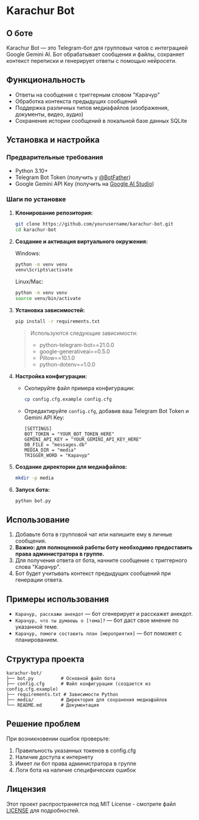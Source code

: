 # Karachur Bot

## О боте
Karachur Bot — это Telegram-бот для групповых чатов с интеграцией Google Gemini AI. Бот обрабатывает сообщения и файлы, сохраняет контекст переписки и генерирует ответы с помощью нейросети.

## Функциональность

- Ответы на сообщения с триггерным словом "Карачур"
- Обработка контекста предыдущих сообщений
- Поддержка различных типов медиафайлов (изображения, документы, видео, аудио)
- Сохранение истории сообщений в локальной базе данных SQLite

## Установка и настройка

### Предварительные требования
- Python 3.10+
- Telegram Bot Token (получить у [@BotFather](https://t.me/BotFather))
- Google Gemini API Key (получить на [Google AI Studio](https://makersuite.google.com/))

### Шаги по установке

1. **Клонирование репозитория:**
   ```bash
   git clone https://github.com/yourusername/karachur-bot.git
   cd karachur-bot
   ```

2. **Создание и активация виртуального окружения:**

   Windows:
   ```bash
   python -m venv venv
   venv\Scripts\activate
   ```

   Linux/Mac:
   ```bash
   python -m venv venv
   source venv/bin/activate
   ```

3. **Установка зависимостей:**
   ```bash
   pip install -r requirements.txt
   ```
   > Используются следующие зависимости:
   > - python-telegram-bot==21.0.0
   > - google-generativeai==0.5.0
   > - Pillow==10.1.0
   > - python-dotenv==1.0.0

4. **Настройка конфигурации:**
   - Скопируйте файл примера конфигурации:
     ```bash
     cp config.cfg.example config.cfg
     ```
   - Отредактируйте `config.cfg`, добавив ваш Telegram Bot Token и Gemini API Key:
     ```
     [SETTINGS]
     BOT_TOKEN = "YOUR_BOT_TOKEN_HERE"
     GEMINI_API_KEY = "YOUR_GEMINI_API_KEY_HERE"
     DB_FILE = "messages.db"
     MEDIA_DIR = "media"
     TRIGGER_WORD = "Карачур"
     ```

5. **Создание директории для медиафайлов:**
   ```bash
   mkdir -p media
   ```

6. **Запуск бота:**
   ```bash
   python bot.py
   ```

## Использование

1. Добавьте бота в групповой чат или напишите ему в личные сообщения.
2. **Важно: для полноценной работы боту необходимо предоставить права администратора в группе.**
3. Для получения ответа от бота, начните сообщение с триггерного слова "Карачур".
4. Бот будет учитывать контекст предыдущих сообщений при генерации ответа.

## Примеры использования

- `Карачур, расскажи анекдот` — бот сгенерирует и расскажет анекдот.
- `Карачур, что ты думаешь о [тема]?` — бот даст свое мнение по указанной теме.
- `Карачур, помоги составить план [мероприятия]` — бот поможет с планированием.

## Структура проекта

```
karachur-bot/
├── bot.py          # Основной файл бота
├── config.cfg      # Файл конфигурации (создается из config.cfg.example)
├── requirements.txt # Зависимости Python
├── media/          # Директория для сохранения медиафайлов
└── README.md       # Документация
```

## Решение проблем

При возникновении ошибок проверьте:
1. Правильность указанных токенов в config.cfg
2. Наличие доступа к интернету
3. Имеет ли бот права администратора в группе
4. Логи бота на наличие специфических ошибок

## Лицензия

Этот проект распространяется под MIT License - смотрите файл [LICENSE](LICENSE) для подробностей.
